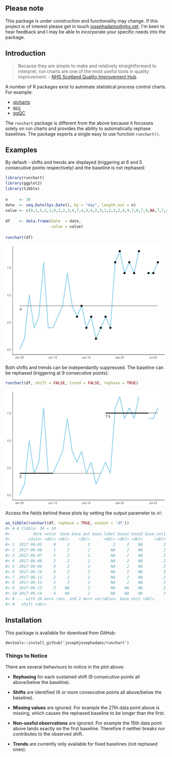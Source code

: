 
<!-- README.md is generated from README.Rmd. Please edit that file -->
Please note
-----------

This package is under construction and functionality may change. If this project is of interest please get in touch <josephadams@nhs.net>. I'm keen to hear feedback and I may be able to incorporate your specific needs into the package.

Introduction
------------

> Because they are simple to make and relatively straightforward to interpret, run charts are one of the most useful tools in quality improvement. - [NHS Scotland Quality Improvement Hub](http://www.qihub.scot.nhs.uk/knowledge-centre/quality-improvement-tools/run-chart.aspx).

A number of R packages exist to automate statistical process control charts. For example:

-   [qicharts](https://cran.r-project.org/web/packages/qicharts/index.html)
-   [qcc](https://cran.r-project.org/web/packages/qcc/index.html)
-   [ggQC](https://cran.r-project.org/web/packages/ggQC/index.html)

The `runchart` package is different from the above because it focusses solely on run charts and provides the ability to automatically rephase baselines. The package exports a single easy to use function `runchart()`.

Examples
--------

By default - shifts and trends are displayed (triggering at 6 and 5 consecutive points respectively) and the baseline is not rephased:

``` r
library(runchart)
library(ggplot2)
library(tibble)

n     <- 30
date  <- seq.Date(Sys.Date(), by = "day", length.out = n)
value <- c(0,1,5,2,3,8,2,2,3,4,7,4,3,4,2,3,1,2,3,2,8,9,7,8,7,9,NA,7,7,8)

df    <- data.frame(date  = date,
                    value = value)

runchart(df)
```

<img src="README-unnamed-chunk-2-1.png" style="display: block; margin: auto;" />

Both shifts and trends can be independantly suppressed. The baseline can be rephased (triggering at 9 consecutive points):

``` r
runchart(df, shift = FALSE, trend = FALSE, rephase = TRUE)
```

<img src="README-unnamed-chunk-3-1.png" style="display: block; margin: auto;" />

Access the fields behind these plots by setting the output parameter to `df`:

``` r
as_tibble(runchart(df, rephase = TRUE, output = 'df'))
#> # A tibble: 30 × 10
#>          date value  base base_ext base_label base1 base2 base_ext1
#>        <date> <dbl> <dbl>    <dbl>      <dbl> <dbl> <dbl>     <dbl>
#> 1  2017-06-05     0     2        2          2     2    NA         2
#> 2  2017-06-06     1     2        2         NA     2    NA         2
#> 3  2017-06-07     5     2        2         NA     2    NA         2
#> 4  2017-06-08     2     2        2         NA     2    NA         2
#> 5  2017-06-09     3     2        2         NA     2    NA         2
#> 6  2017-06-10     8     2        2         NA     2    NA         2
#> 7  2017-06-11     2     2        2         NA     2    NA         2
#> 8  2017-06-12     2     2        2         NA     2    NA         2
#> 9  2017-06-13     3    NA        2         NA    NA    NA         2
#> 10 2017-06-14     4    NA        2         NA    NA    NA         2
#> # ... with 20 more rows, and 2 more variables: base_ext2 <dbl>,
#> #   shift <dbl>
```

Installation
------------

This package is available for download from GitHub:

    devtools::install_github('josephjosephadams/runchart')

### Things to Notice

There are several behaviours to notice in the plot above:

-   **Rephasing** for each sustained shift (9 consecutive points all above/below the baseline).

-   **Shifts** are identified (6 or more consecutive points all above/below the baseline).

-   **Missing values** are ignored. For example the 27th data point above is missing, which causes the rephased baseline to be longer than the first.

-   **Non-useful observations** are ignored. For example the 15th data point above lands exactly on the first baseline. Therefore it neither breaks nor contributes to the observed shift.

-   **Trends** are currently only available for fixed baselines (not rephased ones).
